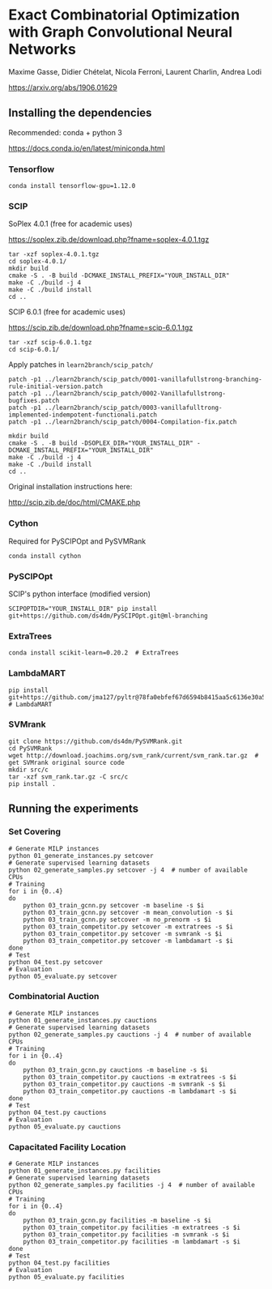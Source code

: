 # Exact Combinatorial Optimization with Graph Convolutional Neural Networks

Maxime Gasse, Didier Chételat, Nicola Ferroni, Laurent Charlin, Andrea Lodi

https://arxiv.org/abs/1906.01629

## Installing the dependencies

Recommended: conda + python 3

https://docs.conda.io/en/latest/miniconda.html

### Tensorflow
```
conda install tensorflow-gpu=1.12.0
```

### SCIP

SoPlex 4.0.1 (free for academic uses)

https://soplex.zib.de/download.php?fname=soplex-4.0.1.tgz

```
tar -xzf soplex-4.0.1.tgz
cd soplex-4.0.1/
mkdir build
cmake -S . -B build -DCMAKE_INSTALL_PREFIX="YOUR_INSTALL_DIR"
make -C ./build -j 4
make -C ./build install
cd ..
```

SCIP 6.0.1 (free for academic uses)

https://scip.zib.de/download.php?fname=scip-6.0.1.tgz

```
tar -xzf scip-6.0.1.tgz
cd scip-6.0.1/
```

Apply patches in `learn2branch/scip_patch/`

```
patch -p1 ../learn2branch/scip_patch/0001-vanillafullstrong-branching-rule-initial-version.patch
patch -p1 ../learn2branch/scip_patch/0002-Vanillafullstrong-bugfixes.patch
patch -p1 ../learn2branch/scip_patch/0003-vanillafulltrong-implemented-indempotent-functionali.patch
patch -p1 ../learn2branch/scip_patch/0004-Compilation-fix.patch
```

```
mkdir build
cmake -S . -B build -DSOPLEX_DIR="YOUR_INSTALL_DIR" -DCMAKE_INSTALL_PREFIX="YOUR_INSTALL_DIR"
make -C ./build -j 4
make -C ./build install
cd ..
```

Original installation instructions here:

http://scip.zib.de/doc/html/CMAKE.php

### Cython

Required for PySCIPOpt and PySVMRank
```
conda install cython
```

### PySCIPOpt

SCIP's python interface (modified version)

```
SCIPOPTDIR="YOUR_INSTALL_DIR" pip install git+https://github.com/ds4dm/PySCIPOpt.git@ml-branching
```

### ExtraTrees
```
conda install scikit-learn=0.20.2  # ExtraTrees
```

### LambdaMART
```
pip install git+https://github.com/jma127/pyltr@78fa0ebfef67d6594b8415aa5c6136e30a5e3395  # LambdaMART
```

### SVMrank
```
git clone https://github.com/ds4dm/PySVMRank.git
cd PySVMRank
wget http://download.joachims.org/svm_rank/current/svm_rank.tar.gz  # get SVMrank original source code
mkdir src/c
tar -xzf svm_rank.tar.gz -C src/c
pip install .
```

## Running the experiments

### Set Covering
```
# Generate MILP instances
python 01_generate_instances.py setcover
# Generate supervised learning datasets
python 02_generate_samples.py setcover -j 4  # number of available CPUs
# Training
for i in {0..4}
do
    python 03_train_gcnn.py setcover -m baseline -s $i
    python 03_train_gcnn.py setcover -m mean_convolution -s $i
    python 03_train_gcnn.py setcover -m no_prenorm -s $i
    python 03_train_competitor.py setcover -m extratrees -s $i
    python 03_train_competitor.py setcover -m svmrank -s $i
    python 03_train_competitor.py setcover -m lambdamart -s $i
done
# Test
python 04_test.py setcover
# Evaluation
python 05_evaluate.py setcover
```

### Combinatorial Auction
```
# Generate MILP instances
python 01_generate_instances.py cauctions
# Generate supervised learning datasets
python 02_generate_samples.py cauctions -j 4  # number of available CPUs
# Training
for i in {0..4}
do
    python 03_train_gcnn.py cauctions -m baseline -s $i
    python 03_train_competitor.py cauctions -m extratrees -s $i
    python 03_train_competitor.py cauctions -m svmrank -s $i
    python 03_train_competitor.py cauctions -m lambdamart -s $i
done
# Test
python 04_test.py cauctions
# Evaluation
python 05_evaluate.py cauctions
```

### Capacitated Facility Location
```
# Generate MILP instances
python 01_generate_instances.py facilities
# Generate supervised learning datasets
python 02_generate_samples.py facilities -j 4  # number of available CPUs
# Training
for i in {0..4}
do
    python 03_train_gcnn.py facilities -m baseline -s $i
    python 03_train_competitor.py facilities -m extratrees -s $i
    python 03_train_competitor.py facilities -m svmrank -s $i
    python 03_train_competitor.py facilities -m lambdamart -s $i
done
# Test
python 04_test.py facilities
# Evaluation
python 05_evaluate.py facilities
```

